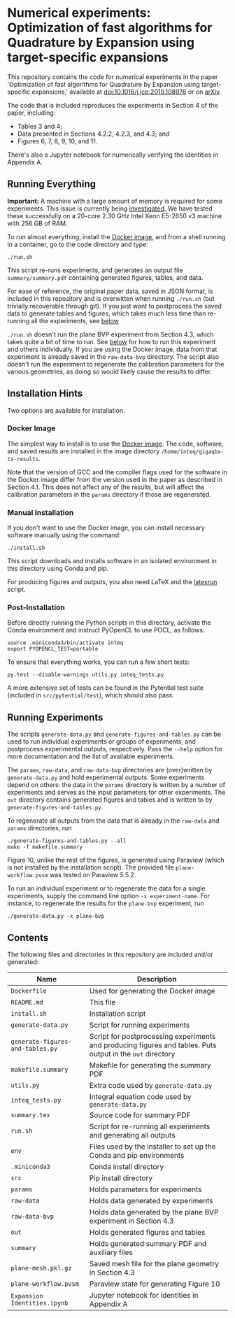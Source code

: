 # Numerical experiments: Optimization of fast algorithms for Quadrature by Expansion using target-specific expansions

This repository contains the code for numerical experiments in the
paper 'Optimization of fast algorithms for Quadrature by Expansion
using target-specific expansions,' available at
[doi:10.1016/j.jcp.2019.108976](https://doi.org/10.1016/j.jcp.2019.108976)
or on [arXiv](https://arxiv.org/abs/1811.01110).

The code that is included reproduces the experiments in Section 4 of
the paper, including:

* Tables 3 and 4;
* Data presented in Sections 4.2.2, 4.2.3, and 4.3; and
* Figures 6, 7, 8, 9, 10, and 11.

There's also a Jupyter notebook for numerically verifying the
identities in Appendix A.

## Running Everything

**Important:** A machine with a large amount of memory is required for
some experiments. This issue is currently being
[investigated](https://gitlab.tiker.net/inducer/pytential/issues/137). We
have tested these successfully on a 20-core 2.30 GHz Intel Xeon
E5-2650 v3 machine with 256 GB of RAM.

To run almost everything, install the [Docker image](#docker-image),
and from a shell running in a container, go to the code directory and
type:
```
./run.sh
```
This script re-runs experiments, and generates an output file
`summary/summary.pdf` containing generated figures, tables, and
data.

For ease of reference, the original paper data, saved in JSON format, is
included in this repository and is overwitten when running `./run.sh` (but
trivially recoverable through git). If you just want to postprocess the saved
data to generate tables and figures, which takes much less time than re-running
all the experiments, see [below](#running-experiments)

`./run.sh` doesn't run the plane BVP experiment from Section 4.3,
which takes quite a bit of time to run. See
[below](#running-experiments) for how to run this experiment and
others individually. If you are using the Docker image, data from
that experiment is already saved in the `raw-data-bvp` directory. The
script also doesn't run the experiment to regenerate the calibration
parameters for the various geometries, as doing so would likely cause
the results to differ.

## Installation Hints

Two options are available for installation.

### Docker Image

The simplest way to install is to use the [Docker
image](https://doi.org/10.5281/zenodo.3523410). The code,
software, and saved results are installed in the image directory
`/home/inteq/gigaqbx-ts-results`.

Note that the version of GCC and the compiler flags used for the
software in the Docker image differ from the version used in the paper
as described in Section 4.1. This does not affect any of the results,
but will affect the calibration parameters in the `params` directory
if those are regenerated.

### Manual Installation

If you don't want to use the Docker image, you can install necessary software
manually using the command:
```
./install.sh
```
This script downloads and installs software in an isolated environment in this
directory using Conda and pip.

For producing figures and outputs, you also need LaTeX and the
[latexrun](https://github.com/aclements/latexrun) script.

### Post-Installation

Before directly running the Python scripts in this directory, activate the
Conda environment and instruct PyOpenCL to use POCL, as follows:
```
source .miniconda3/bin/activate inteq
export PYOPENCL_TEST=portable
```

To ensure that everything works, you can run a few short tests:
```
py.test --disable-warnings utils.py inteq_tests.py
```

A more extensive set of tests can be found in the Pytential test suite (included
in `src/pytential/test`), which should also pass.

## Running Experiments

The scripts `generate-data.py` and `generate-figures-and-tables.py` can be used
to run individual experiments or groups of experiments, and postprocess
experimental outputs, respectively. Pass the `--help` option for more
documentation and the list of available experiments.

The `params`, `raw-data`, and `raw-data-bvp` directories are (over)written by
`generate-data.py` and hold experimental outputs. Some experiments depend on
others: the data in the `params` directory is written by a number of experiments
and serves as the input parameters for other experiments. The `out` directory
contains generated figures and tables and is written to by
`generate-figures-and-tables.py`.

To regenerate all outputs from the data that is already in the `raw-data` and `params`
directories, run
```
./generate-figures-and-tables.py --all
make -f makefile.summary
```

Figure 10, unlike the rest of the figures, is generated using Paraview
(which is not installed by the installation script). The provided file
`plane-workflow.pvsm` was tested on Paraview 5.5.2.

To run an individual experiment or to regenerate the data for a single
experiments, supply the command line option `-x experiment-name`. For instance, to
regenerate the results for the `plane-bvp` experiment, run
```
./generate-data.py -x plane-bvp
```

## Contents

The following files and directories in this repository are included and/or
generated:

| Name | Description |
|----------------------------------|------------------------------------------------------------------------------------------------------------|
| `Dockerfile` | Used for generating the Docker image |
| `README.md` | This file |
| `install.sh` | Installation script |
| `generate-data.py` | Script for running experiments |
| `generate-figures-and-tables.py` | Script for postprocessing experiments and producing figures and tables. Puts output in the `out` directory |
| `makefile.summary` | Makefile for generating the summary PDF |
| `utils.py` | Extra code used by `generate-data.py` |
| `inteq_tests.py` | Integral equation code used by `generate-data.py` |
| `summary.tex` | Source code for summary PDF |
| `run.sh` | Script for re-running all experiments and generating all outputs |
| `env` | Files used by the installer to set up the Conda and pip environments |
| `.miniconda3` | Conda install directory |
| `src` | Pip install directory |
| `params` | Holds parameters for experiments |
| `raw-data` | Holds data generated by experiments |
| `raw-data-bvp` | Holds data generated by the plane BVP experiment in Section 4.3 |
| `out` | Holds generated figures and tables |
| `summary` | Holds generated summary PDF and auxiliary files |
| `plane-mesh.pkl.gz` | Saved mesh file for the plane geometry in Section 4.3 |
| `plane-workflow.pvsm` | Paraview state for generating Figure 10 |
| `Expansion Identities.ipynb` | Jupyter notebook for identities in Appendix A |
